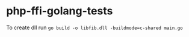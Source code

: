 # php-ffi-golang-tests
To create dll run
``` go build -o libfib.dll -buildmode=c-shared main.go ```
